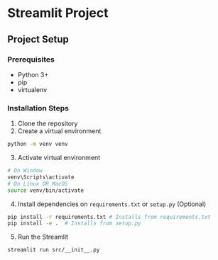 # Streamlit Project

## Project Setup

### Prerequisites
- Python 3+
- pip
- virtualenv

### Installation Steps
1. Clone the repository
2. Create a virtual environment
```bash
python -m venv venv
```
3. Activate virtual environment
```bash
# On Window
venv\Scripts\activate
# On Linux OR MacOS
source venv/bin/activate
```
4. Install dependencies on `requirements.txt` or `setup.py` (Optional)
```bash
pip install -r requirements.txt # Installs from requirements.txt
pip install -e .  # Installs from setup.py
```
5. Run the Streamlit
```bash
streamlit run src/__init__.py
```
